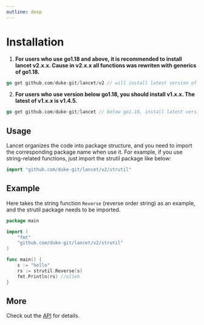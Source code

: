 ```yaml
---
outline: deep
---
```


# Installation

1. <b>For users who use go1.18 and above, it is recommended to install lancet v2.x.x. Cause in v2.x.x all functions was rewriten with generics of go1.18.</b>

```go
go get github.com/duke-git/lancet/v2 // will install latest version of v2.x.x
```

2. <b>For users who use version below go1.18, you should install v1.x.x. The latest of v1.x.x is v1.4.5. </b>

```go
go get github.com/duke-git/lancet // below go1.18, install latest version of v1.x.x
```


## Usage

Lancet organizes the code into package structure, and you need to import the corresponding package name when use it. For example, if you use string-related functions, just import the strutil package like below:

```go
import "github.com/duke-git/lancet/v2/strutil"
```

## Example

Here takes the string function `Reverse` (reverse order string) as an example, and the strutil package needs to be imported.

```go
package main

import (
    "fmt"
    "github.com/duke-git/lancet/v2/strutil"
)

func main() {
    s := "hello"
    rs := strutil.Reverse(s)
    fmt.Println(rs) //olleh
}
```


## More

Check out the [API](https://www.golancet.cn/en/api/overview.html) for details.
